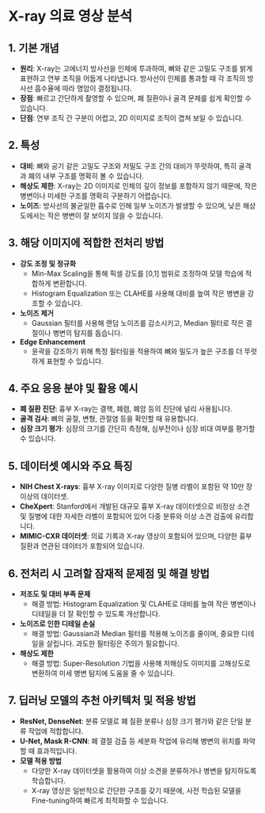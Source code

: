 # X-ray 의료 영상 분석

## 1. 기본 개념
- **원리**: X-ray는 고에너지 방사선을 인체에 투과하여, 뼈와 같은 고밀도 구조를 밝게 표현하고 연부 조직을 어둡게 나타냅니다. 방사선이 인체를 통과할 때 각 조직의 방사선 흡수율에 따라 명암이 결정됩니다.
- **장점**: 빠르고 간단하게 촬영할 수 있으며, 폐 질환이나 골격 문제를 쉽게 확인할 수 있습니다.
- **단점**: 연부 조직 간 구분이 어렵고, 2D 이미지로 조직이 겹쳐 보일 수 있습니다.

## 2. 특성
- **대비**: 뼈와 공기 같은 고밀도 구조와 저밀도 구조 간의 대비가 뚜렷하여, 특히 골격과 폐의 내부 구조를 명확히 볼 수 있습니다.
- **해상도 제한**: X-ray는 2D 이미지로 인체의 깊이 정보를 포함하지 않기 때문에, 작은 병변이나 미세한 구조를 명확히 구분하기 어렵습니다.
- **노이즈**: 방사선의 불균일한 흡수로 인해 일부 노이즈가 발생할 수 있으며, 낮은 해상도에서는 작은 병변이 잘 보이지 않을 수 있습니다.

## 3. 해당 이미지에 적합한 전처리 방법
- **강도 조정 및 정규화**
  - Min-Max Scaling을 통해 픽셀 강도를 [0,1] 범위로 조정하여 모델 학습에 적합하게 변환합니다.
  - Histogram Equalization 또는 CLAHE를 사용해 대비를 높여 작은 병변을 강조할 수 있습니다.
- **노이즈 제거**
  - Gaussian 필터를 사용해 랜덤 노이즈를 감소시키고, Median 필터로 작은 결절이나 병변의 탐지를 돕습니다.
- **Edge Enhancement**
  - 윤곽을 강조하기 위해 특정 필터링을 적용하여 뼈와 밀도가 높은 구조를 더 뚜렷하게 표현할 수 있습니다.

## 4. 주요 응용 분야 및 활용 예시
- **폐 질환 진단**: 흉부 X-ray는 결핵, 폐렴, 폐암 등의 진단에 널리 사용됩니다.
- **골격 검사**: 뼈의 골절, 변형, 관절염 등을 확인할 때 유용합니다.
- **심장 크기 평가**: 심장의 크기를 간단히 측정해, 심부전이나 심장 비대 여부를 평가할 수 있습니다.

## 5. 데이터셋 예시와 주요 특징
- **NIH Chest X-rays**: 흉부 X-ray 이미지로 다양한 질병 라벨이 포함된 약 10만 장 이상의 데이터셋.
- **CheXpert**: Stanford에서 개발된 대규모 흉부 X-ray 데이터셋으로 비정상 소견 및 질병에 대한 자세한 라벨이 포함되어 있어 다중 분류와 이상 소견 검출에 유리합니다.
- **MIMIC-CXR 데이터셋**: 의료 기록과 X-ray 영상이 포함되어 있으며, 다양한 흉부 질환과 연관된 데이터가 포함되어 있습니다.

## 6. 전처리 시 고려할 잠재적 문제점 및 해결 방법
- **저조도 및 대비 부족 문제**
  - 해결 방법: Histogram Equalization 및 CLAHE로 대비를 높여 작은 병변이나 디테일을 더 잘 확인할 수 있도록 개선합니다.
- **노이즈로 인한 디테일 손실**
  - 해결 방법: Gaussian과 Median 필터를 적용해 노이즈를 줄이며, 중요한 디테일을 살립니다. 과도한 필터링은 주의가 필요합니다.
- **해상도 제한**
  - 해결 방법: Super-Resolution 기법을 사용해 저해상도 이미지를 고해상도로 변환하여 미세 병변 탐지에 도움을 줄 수 있습니다.

## 7. 딥러닝 모델의 추천 아키텍처 및 적용 방법
- **ResNet, DenseNet**: 분류 모델로 폐 질환 분류나 심장 크기 평가와 같은 단일 분류 작업에 적합합니다.
- **U-Net, Mask R-CNN**: 폐 결절 검출 등 세분화 작업에 유리해 병변의 위치를 파악할 때 효과적입니다.
- **모델 적용 방법**
  - 다양한 X-ray 데이터셋을 활용하여 이상 소견을 분류하거나 병변을 탐지하도록 학습합니다.
  - X-ray 영상은 일반적으로 간단한 구조를 갖기 때문에, 사전 학습된 모델을 Fine-tuning하여 빠르게 최적화할 수 있습니다.

